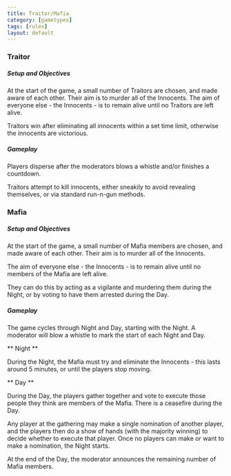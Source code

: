 ```yaml
---
title: Traitor/Mafia
category: [gametypes]
tags: [rules]
layout: default
---
```


### Traitor

##### Setup and Objectives

At the start of the game, a small number of Traitors are chosen, and made aware of each other.
Their aim is to murder all of the Innocents. The aim of everyone else - the Innocents - is to remain alive until
no Traitors are left alive. 

Traitors win after eliminating all innocents within a set time limit, 
otherwise the innocents are victorious. 

##### Gameplay

Players disperse after the moderators blows a whistle and/or finishes a countdown.

Traitors attempt to kill innocents, either sneakily to avoid revealing themselves, or via standard run-n-gun methods.

### Mafia

##### Setup and Objectives

At the start of the game, a small number of Mafia members are chosen, and made aware of each other.
Their aim is to murder all of the Innocents.
 
The aim of everyone else - the Innocents - is to remain alive until no members of the Mafia are left alive.

They can do this by acting as a vigilante and murdering them during the Night,
or by voting to have them arrested during the Day.

##### Gameplay

The game cycles through Night and Day, starting with the Night. 
A moderator will blow a whistle to mark the start of each Night and Day.
 
** Night **

During the Night, the Mafia must try and eliminate the Innocents - this lasts around 5 minutes, 
or until the players stop moving.
 
** Day **

During the Day, the players gather together and vote to execute those people they think are members of the Mafia. 
There is a ceasefire during the Day.
 
Any player at the gathering may make a single nomination of another player, 
and the players then do a show of hands (with the majority winning) to decide whether to execute that player. 
Once no players can make or want to make a nomination, the Night starts.
 
At the end of the Day, the moderator announces the remaining number of Mafia members.